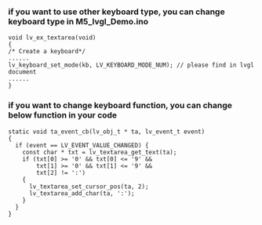 
### if you want to use other keyboard type, you can change keyboard type in M5_lvgl_Demo.ino
    
    void lv_ex_textarea(void)
    {
    /* Create a keyboard*/
    ......
    lv_keyboard_set_mode(kb, LV_KEYBOARD_MODE_NUM); // please find in lvgl document
    ......
    }
 
### if you want to change keyboard function, you can change below function in your code

    static void ta_event_cb(lv_obj_t * ta, lv_event_t event)
    {
      if (event == LV_EVENT_VALUE_CHANGED) {
        const char * txt = lv_textarea_get_text(ta);
        if (txt[0] >= '0' && txt[0] <= '9' &&
            txt[1] >= '0' && txt[1] <= '9' &&
            txt[2] != ':')
        {
          lv_textarea_set_cursor_pos(ta, 2);
          lv_textarea_add_char(ta, ':');
        }
      }
    }
 
